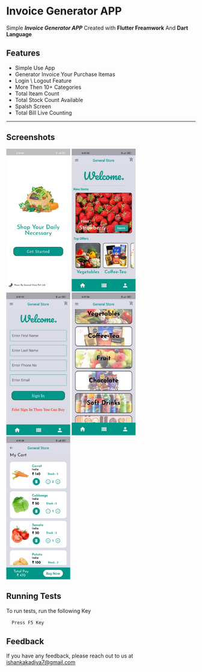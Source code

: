 # Invoice Generator APP

Simple ***Invoice Generator APP*** Created with **Flutter Freamwork** And **Dart Language**


## Features

- Simple Use App
- Generator Invoice Your Purchase Itemas
- Login \ Logout Feature 
- More Then 10+ Categories
- Total Iteam Count 
- Total Stock Count Available
- Spalsh Screen
- Total Bill Live Counting
 
--- 

## Screenshots 

<img src="images/Output/38a49ac7-f2a7-4a5b-9cba-f1dcf6f09051.jpg" width="170">
<img src="images/Output/95e0281e-1942-45cb-9ce3-451dcb610f01.jpg" width="170">
<img src="images/Output/0c39579d-0b41-4333-b5f6-e78d560f6790.jpg" width="170">
<img src="images/Output/4bfa0019-893d-4e22-a388-aad1cbe0204f.jpg" width="170">
<img src="images/Output/a04816ac-16f3-4b6c-af0d-c38bbb191f71.jpg" width="170">


## Running Tests
To run tests, run the following Key

```bash
  Press F5 Key
```


## Feedback

If you have any feedback, please reach out to us at ishankakadiya7@gmail.com